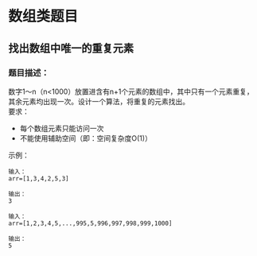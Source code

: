 # 数组类题目
## 找出数组中唯一的重复元素
### 题目描述：
数字1～n（n<1000）放置进含有n+1个元素的数组中，其中只有一个元素重复，其余元素均出现一次。设计一个算法，将重复的元素找出。\
要求：
- 每个数组元素只能访问一次
- 不能使用辅助空间（即：空间复杂度O(1)）

示例：
```
输入：
arr=[1,3,4,2,5,3]
```
```
输出：
3
```
```
输入：
arr=[1,2,3,4,5,...,995,5,996,997,998,999,1000]
```
```
输出：
5
```